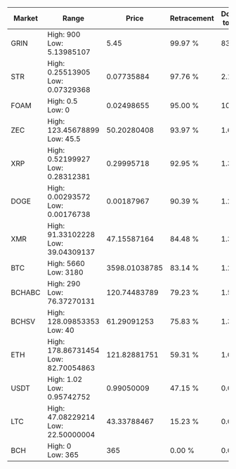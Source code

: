 | Market | Range | Price| Retracement | Doubles to 50% |
| --- | --- | --- | --- | --- |
| GRIN | High: 900<br />Low: 5.13985107 | 5.45 | 99.97 % | 83.04 |
| STR | High: 0.25513905<br />Low: 0.07329368 | 0.07735884 | 97.76 % | 2.12 |
| FOAM | High: 0.5<br />Low: 0 | 0.02498655 | 95.00 % | 10.01 |
| ZEC | High: 123.45678899<br />Low: 45.5 | 50.20280408 | 93.97 % | 1.68 |
| XRP | High: 0.52199927<br />Low: 0.28312381 | 0.29995718 | 92.95 % | 1.34 |
| DOGE | High: 0.00293572<br />Low: 0.00176738 | 0.00187967 | 90.39 % | 1.25 |
| XMR | High: 91.33102228<br />Low: 39.04309137 | 47.15587164 | 84.48 % | 1.38 |
| BTC | High: 5660<br />Low: 3180 | 3598.01038785 | 83.14 % | 1.23 |
| BCHABC | High: 290<br />Low: 76.37270131 | 120.74483789 | 79.23 % | 1.52 |
| BCHSV | High: 128.09853353<br />Low: 40 | 61.29091253 | 75.83 % | 1.37 |
| ETH | High: 178.86731454<br />Low: 82.70054863 | 121.82881751 | 59.31 % | 1.07 |
| USDT | High: 1.02<br />Low: 0.95742752 | 0.99050009 | 47.15 % | 0.00 |
| LTC | High: 47.08229214<br />Low: 22.50000004 | 43.33788467 | 15.23 % | 0.00 |
| BCH | High: 0<br />Low: 365 | 365 | 0.00 % | 0.00 |
